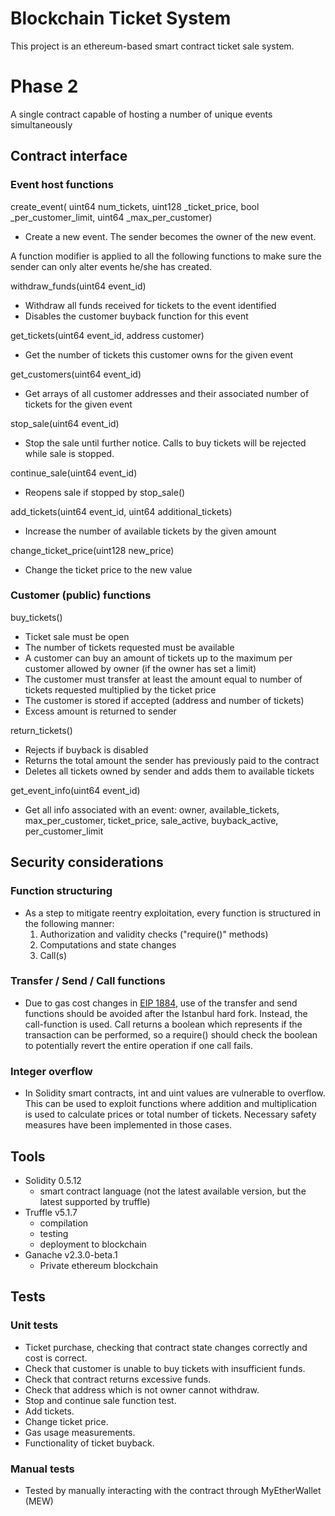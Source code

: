 # Blockchain Ticket System
This project is an ethereum-based smart contract ticket sale system. 

# Phase 2
A single contract capable of hosting a number of unique events simultaneously

## Contract interface
### Event host functions
create_event(
	uint64 num_tickets,
    uint128 _ticket_price,
    bool _per_customer_limit,
    uint64 _max_per_customer)
- Create a new event. The sender becomes the owner of the new event.

A function modifier is applied to all the following functions to make sure the sender can only alter events he/she has created.

withdraw_funds(uint64 event_id)
- Withdraw all funds received for tickets to the event identified
- Disables the customer buyback function for this event

get_tickets(uint64 event_id, address customer)
- Get the number of tickets this customer owns for the given event

get_customers(uint64 event_id)
- Get arrays of all customer addresses and their associated number of tickets for the given event

stop_sale(uint64 event_id)
- Stop the sale until further notice. Calls to buy tickets will be rejected while sale is stopped.

continue_sale(uint64 event_id)
- Reopens sale if stopped by stop_sale()

add_tickets(uint64 event_id, uint64 additional_tickets)
- Increase the number of available tickets by the given amount

change_ticket_price(uint128 new_price)
- Change the ticket price to the new value

### Customer (public) functions
buy_tickets()
- Ticket sale must be open
- The number of tickets requested must be available
- A customer can buy an amount of tickets up to the maximum per customer allowed by owner (if the owner has set a limit)
- The customer must transfer at least the amount equal to number of tickets requested multiplied by the ticket price
- The customer is stored if accepted (address and number of tickets)
- Excess amount is returned to sender

return_tickets()
- Rejects if buyback is disabled
- Returns the total amount the sender has previously paid to the contract
- Deletes all tickets owned by sender and adds them to available tickets

get_event_info(uint64 event_id)
- Get all info associated with an event: owner, available_tickets, max_per_customer, ticket_price, sale_active, buyback_active, per_customer_limit

## Security considerations

### Function structuring
- As a step to mitigate reentry exploitation, every function is structured in the following manner: 
	1. Authorization and validity checks ("require()" methods)
	2. Computations and state changes
	3. Call(s)

### Transfer / Send / Call functions
- Due to gas cost changes in [EIP 1884](https://eips.ethereum.org/EIPS/eip-1884), use of the transfer and send functions should be avoided after the Istanbul hard fork. Instead, the call-function is used. Call returns a boolean which represents if the transaction can be performed, so a require() should check the boolean to potentially revert the entire operation if one call fails. 

### Integer overflow
- In Solidity smart contracts, int and uint values are vulnerable to overflow. This can be used to exploit functions where addition and multiplication is used to calculate prices or total number of tickets. Necessary safety measures have been implemented in those cases.

## Tools 
- Solidity 0.5.12
	- smart contract language (not the latest available version, but the latest supported by truffle)
- Truffle v5.1.7
	- compilation
	- testing
	- deployment to blockchain
- Ganache v2.3.0-beta.1
	- Private ethereum blockchain
	
## Tests
### Unit tests
- Ticket purchase, checking that contract state changes correctly and cost is correct.
- Check that customer is unable to buy tickets with insufficient funds.
- Check that contract returns excessive funds.
- Check that address which is not owner cannot withdraw.
- Stop and continue sale function test.
- Add tickets.
- Change ticket price. 
- Gas usage measurements.
- Functionality of ticket buyback.

### Manual tests
- Tested by manually interacting with the contract through MyEtherWallet (MEW)